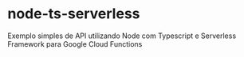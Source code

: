 # node-ts-serverless
Exemplo simples de API utilizando Node com Typescript e Serverless Framework para Google Cloud Functions
